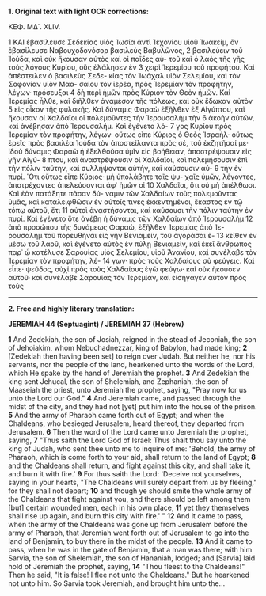 **1. Original text with light OCR corrections:**

ΚΕΦ. ΜΔ΄. XLIV.

1 ΚΑΙ ἐβασίλευσε Σεδεκίας υἱὸς Ἰωσία ἀντὶ Ἰεχονίου υἱοῦ
Ἰωακείμ, ὃν ἐβασίλευσε Ναβουχοδονόσορ βασιλεὺς Βαβυλῶνος,
2 βασιλεύειν τοῦ Ἰούδα, καὶ οὐκ ἤκουσαν αὐτὸς καὶ οἱ παῖδες αὐ-
τοῦ καὶ ὁ λαὸς τῆς γῆς τοὺς λόγους Κυρίου, οὓς ἐλάλησεν ἐν
3 χειρὶ Ἱερεμίου τοῦ προφήτου. Καὶ ἀπέστειλεν ὁ βασιλεὺς Σεδε-
κίας τὸν Ἰωάχαλ υἱὸν Σελεμίου, καὶ τὸν Σοφονίαν υἱὸν Μαα-
σαίου τὸν ἱερέα, πρὸς Ἱερεμίαν τὸν προφήτην, λέγων· πρόσευξαι
4 δὴ περὶ ἡμῶν πρὸς Κύριον τὸν Θεὸν ἡμῶν. Καὶ Ἱερεμίας
ἦλθε, καὶ διῆλθεν ἀναμέσον τῆς πόλεως, καὶ οὐκ ἔδωκαν αὐτὸν
5 εἰς οἶκον τῆς φυλακῆς. Καὶ δύναμις Φαραὼ ἐξῆλθεν ἐξ Αἰγύπτου,
καὶ ἤκουσαν οἱ Χαλδαῖοι οἱ πολεμοῦντες τὴν Ἱερουσαλὴμ τὴν
6 ἀκοὴν αὐτῶν, καὶ ἀνέβησαν ἀπὸ Ἱερουσαλήμ. Καὶ ἐγένετο λό-
7 γος Κυρίου πρὸς Ἱερεμίαν τὸν προφήτην, λέγων· οὕτως εἶπε
Κύριος ὁ Θεὸς Ἰσραήλ· οὕτως ἐρεῖς πρὸς βασιλέα Ἰούδα τὸν
ἀποστείλαντα πρὸς σέ, τοῦ ἐκζητῆσαί με· ἰδοὺ δύναμις Φαραὼ
ἡ ἐξελθοῦσα ὑμῖν εἰς βοήθειαν, ἀποστρέψουσιν εἰς γῆν Αἰγύ-
8 πτου, καὶ ἀναστρέψουσιν οἱ Χαλδαῖοι, καὶ πολεμήσουσιν ἐπὶ
τὴν πόλιν ταύτην, καὶ συλλήψονται αὐτήν, καὶ καύσουσιν αὐ-
9 τὴν ἐν πυρί. Ὅτι οὕτως εἶπε Κύριος· μὴ ὑπολάβητε ταῖς ψυ-
χαῖς ὑμῶν, λέγοντες, ἀποτρέχοντες ἀπελεύσονται ἀφ᾽ ἡμῶν οἱ
10 Χαλδαῖοι, ὅτι οὐ μὴ ἀπέλθωσι. Καὶ ἐὰν πατάξητε πᾶσαν δύ-
ναμιν τῶν Χαλδαίων τοὺς πολεμοῦντας ὑμᾶς, καὶ καταλειφθῶσιν
ἐν αὐτοῖς τινες ἐκκεντημένοι, ἕκαστος ἐν τῷ τόπῳ αὐτοῦ, ἔτι
11 αὐτοὶ ἀναστήσονται, καὶ καύσουσι τὴν πόλιν ταύτην ἐν πυρί. Καὶ
ἐγένετο ὅτε ἀνέβη ἡ δύναμις τῶν Χαλδαίων ἀπὸ Ἱερουσαλὴμ
12 ἀπὸ προσώπου τῆς δυνάμεως Φαραώ, ἐξῆλθεν Ἱερεμίας ἀπὸ Ἱε-
ρουσαλὴμ τοῦ πορευθῆναι εἰς γῆν Βενιαμείν, τοῦ ἀγοράσαι ἐ-
13 κεῖθεν ἐν μέσω τοῦ λαοῦ, καὶ ἐγένετο αὐτὸς ἐν πύλῃ Βενιαμείν,
καὶ ἐκεῖ ἄνθρωπος παρ᾿ ᾧ κατέλυσε Σαρουίας υἱὸς Σελεμίου,
υἱοῦ Ἀνανίου, καὶ συνέλαβε τὸν Ἱερεμίαν τὸν προφήτην, λέ-
14 γων· πρὸς τοὺς Χαλδαίους σὺ φεύγεις. Καὶ εἶπε· ψεῦδος, οὐχί
πρὸς τοὺς Χαλδαίους ἐγὼ φεύγω· καὶ οὐκ ἤκουσεν αὐτοῦ· καὶ
συνέλαβε Σαρουίας τὸν Ἱερεμίαν, καὶ εἰσήγαγεν αὐτὸν πρὸς τοὺς

---

**2. Free and highly literary translation:**

**JEREMIAH 44 (Septuagint) / JEREMIAH 37 (Hebrew)**

**1** And Zedekiah, the son of Josiah, reigned in the stead of Jeconiah, the son of Jehoiakim, whom Nebuchadnezzar, king of Babylon, had made king; **2** [Zedekiah then having been set] to reign over Judah. But neither he, nor his servants, nor the people of the land, hearkened unto the words of the Lord, which He spake by the hand of Jeremiah the prophet.
**3** And Zedekiah the king sent Jehucal, the son of Shelemiah, and Zephaniah, the son of Maaseiah the priest, unto Jeremiah the prophet, saying, "Pray now for us unto the Lord our God."
**4** And Jeremiah came, and passed through the midst of the city, and they had not [yet] put him into the house of the prison.
**5** And the army of Pharaoh came forth out of Egypt; and when the Chaldeans, who besieged Jerusalem, heard thereof, they departed from Jerusalem.
**6** Then the word of the Lord came unto Jeremiah the prophet, saying, **7** "Thus saith the Lord God of Israel: Thus shalt thou say unto the king of Judah, who sent thee unto me to inquire of me: 'Behold, the army of Pharaoh, which is come forth to your aid, shall return to the land of Egypt; **8** and the Chaldeans shall return, and fight against this city, and shall take it, and burn it with fire.'
**9** For thus saith the Lord: 'Deceive not yourselves, saying in your hearts, "The Chaldeans will surely depart from us by fleeing," for they shall not depart; **10** and though ye should smite the whole army of the Chaldeans that fight against you, and there should be left among them [but] certain wounded men, each in his own place, **11** yet they themselves shall rise up again, and burn this city with fire.' "
**12** And it came to pass, when the army of the Chaldeans was gone up from Jerusalem before the army of Pharaoh, that Jeremiah went forth out of Jerusalem to go into the land of Benjamin, to buy there in the midst of the people. **13** And it came to pass, when he was in the gate of Benjamin, that a man was there; with him Sarvia, the son of Shelemiah, the son of Hananiah, lodged; and [Sarvia] laid hold of Jeremiah the prophet, saying, **14** "Thou fleest to the Chaldeans!" Then he said, "It is false! I flee not unto the Chaldeans." But he hearkened not unto him. So Sarvia took Jeremiah, and brought him unto the...